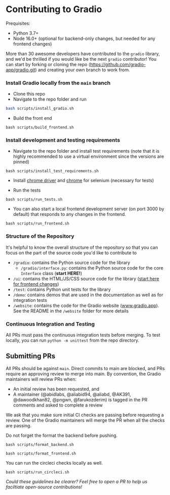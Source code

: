# Contributing to Gradio

Prequisites:

* Python 3.7+
* Node 16.0+ (optional for backend-only changes, but needed for any frontend changes)

More than 30 awesome developers have contributed to the `gradio` library, and we'd be thrilled if you would like be the next `gradio` contributor! You can start by forking or cloning the repo (https://github.com/gradio-app/gradio.git) and creating your own branch to work from.

### Install Gradio locally from the `main` branch

* Clone this repo
* Navigate to the repo folder and run

```bash
bash scripts/install_gradio.sh
```

* Build the front end

```
bash scripts/build_frontend.sh
```


### Install development and testing requirements

* Navigate to the repo folder and install test requirements (note that it is highly recommended to use a virtual environment since the versions are pinned)

```
bash scripts/install_test_requirements.sh
```

* Install [chrome driver](https://sites.google.com/chromium.org/driver/) and [chrome](https://www.google.com/chrome/) for selenium (necessary for tests)

* Run the tests

```
bash scripts/run_tests.sh
```

* You can also start a local frontend development server (on port 3000 by default) that responds to any changes in the frontend.

```
bash scripts/run_frontend.sh
```

### Structure of the Repository

It's helpful to know the overall structure of the repository so that you can focus on the part of the source code you'd like to contribute to

* `/gradio`: contains the Python source code for the library
    * `/gradio/interface.py`: contains the Python source code for the core `Interface` class (**start HERE!**)
* `/ui`: contains the HTML/JS/CSS source code for the library ([start here for frontend changes](/ui/README.md))
* `/test`: contains Python unit tests for the library
* `/demo`: contains demos that are used in the documentation as well as for integration tests
* `/website`: contains the code for the Gradio website (www.gradio.app). See the README in the `/website` folder for more details

### Continuous Integration and Testing

All PRs must pass the continuous integration tests before merging. To test locally, you can run `python -m unittest` from the repo directory.

## Submitting PRs

All PRs should be against `main`. Direct commits to main are blocked, and PRs require an approving review to merge into main. By convention, the Gradio maintainers will review PRs when:

* An initial review has been requested, and
* A maintainer (@abidlabs, @aliabid94, @aliabd, @AK391, @dawoodkhan82, @pngwn, @farukozderim) is tagged in the PR comments and asked to complete a review

We ask that you make sure initial CI checks are passing before requesting a review. One of the Gradio maintainers will merge the PR when all the checks are passing.

Do not forget the format the backend before pushing.
```
bash scripts/format_backend.sh
```
```
bash scripts/format_frontend.sh
```
You can run the circleci checks locally as well. 
```
bash scripts/run_circleci.sh
```

*Could these guidelines be clearer? Feel free to open a PR to help us faciltiate open-source contributions!*
